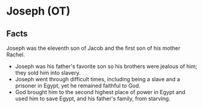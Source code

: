 # Joseph (OT)

## Facts

Joseph was the eleventh son of Jacob and the first son of his mother Rachel.

* Joseph was his father's favorite son so his brothers were jealous of him; they sold him into slavery.
* Joseph went through difficult times, including being a slave and a prisoner in Egypt, yet he remained faithful to God.
* God brought him to the second highest place of power in Egypt and used him to save Egypt, and his father's family, from starving.